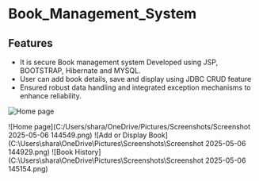 # Book_Management_System
## Features
- It is secure Book management system Developed using JSP, BOOTSTRAP, Hibernate and MYSQL.
- User can add book details, save  and display using JDBC CRUD feature
- Ensured robust data handling and integrated exception mechanisms to enhance reliability.

![Home page](images/greeting_robot_front.jpg)

![Home page](C:/Users/shara/OneDrive/Pictures/Screenshots/Screenshot 2025-05-06 144549.png)
![Add or Display Book](C:\Users\shara\OneDrive\Pictures\Screenshots\Screenshot 2025-05-06 144929.png)
![Book History](C:\Users\shara\OneDrive\Pictures\Screenshots\Screenshot 2025-05-06 145154.png)



